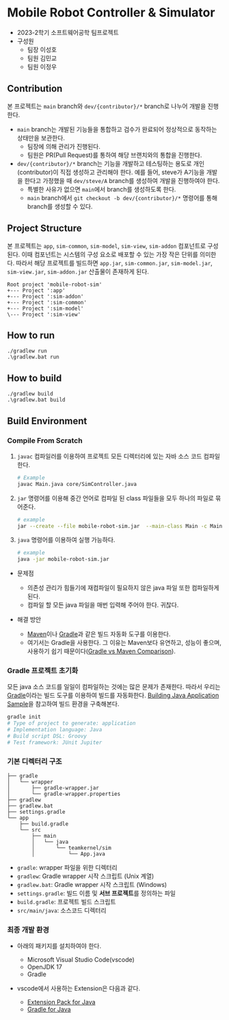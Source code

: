 # Mobile Robot Controller & Simulator

- 2023-2학기 소프트웨어공학 팀프로젝트
- 구성원
  - 팀장 이성호
  - 팀원 김민교
  - 팀원 이정우

## Contribution

본 프로젝트는 `main` branch와 `dev/{contributor}/*` branch로 나누어 개발을 진행한다.

- `main` branch는 개발된 기능들을 통합하고 검수가 완료되어 정상적으로 동작하는 상태만을 보관한다.
  - 팀장에 의해 관리가 진행된다.
  - 팀원은 PR(Pull Request)를 통하여 해당 브랜치와의 통합을 진행한다.
- `dev/{contributor}/*` branch는 기능을 개발하고 테스팅하는 용도로 개인(contributor)이 직접 생성하고 관리해야 한다. 예를 들어, steve가 A기능을 개발을 한다고 가정했을 때 `dev/steve/A` branch를 생성하여 개발을 진행하여야 한다.
  - 특별한 사유가 없으면 `main`에서 branch를 생성하도록 한다.
  - `main` branch에서 `git checkout -b dev/{contributor}/*` 명령어를 통해 branch를 생성할 수 있다.

## Project Structure

본 프로젝트는 `app`, `sim-common`, `sim-model`, `sim-view`, `sim-addon` 컴포넌트로 구성된다. 이때 컴포넌트는 시스템의 구성 요소로 배포할 수 있는 가장 작은 단위를 의미한다. 따라서 해당 프로젝트를 빌드하면 `app.jar`, `sim-common.jar`, `sim-model.jar`, `sim-view.jar`, `sim-addon.jar` 산출물이 존재하게 된다.

```
Root project 'mobile-robot-sim'
+--- Project ':app'
+--- Project ':sim-addon'
+--- Project ':sim-common'
+--- Project ':sim-model'
\--- Project ':sim-view'
```

## How to run

```
./gradlew run
.\gradlew.bat run
```

## How to build

```
./gradlew build
.\gradlew.bat build
```

## Build Environment

### Compile From Scratch

1. `javac` 컴파일러를 이용하여 프로젝트 모든 디렉터리에 있는 자바 소스 코드 컴파일한다.
   ```bash
   # Example
   javac Main.java core/SimController.java
   ```
1. `jar` 명령어를 이용해 중간 언어로 컴파일 된 class 파일들을 모두 하나의 파일로 묶어준다.
   ```bash
   # example
   jar --create --file mobile-robot-sim.jar  --main-class Main -c Main.class core/SimController.java
   ```
1. `java` 명령어를 이용하여 실행 가능하다.
   ```bash
   # example
   java -jar mobile-robot-sim.jar
   ```

- 문제점

  - 의존성 관리가 힘들기에 재컴파일이 필요하지 않은 java 파일 또한 컴파일하게 된다.
  - 컴파일 할 모든 java 파일을 매번 입력해 주어야 한다. 귀찮다.

- 해결 방안

  - [Maven](https://maven.apache.org/)이나 [Gradle](https://github.com/gradle/gradle)과 같은 빌드 자동화 도구를 이용한다.
  - 여기서는 Gradle을 사용한다. 그 이유는 Maven보다 유연하고, 성능이 좋으며, 사용하기 쉽기 때문이다([Gradle vs Maven Comparison](https://gradle.org/maven-vs-gradle/)).

### Gradle 프로젝트 초기화

모든 java 소스 코드를 일일이 컴파일하는 것에는 많은 문제가 존재한다. 따라서 우리는 [Gradle](https://github.com/gradle/gradle)이라는 빌드 도구를 이용하여 빌드를 자동화한다. [Building Java Application Sample](https://docs.gradle.org/8.4/samples/sample_building_java_applications.html)을 참고하여 빌드 환경을 구축해본다.

```bash
gradle init
# Type of project to generate: application
# Implementation language: Java
# Build script DSL: Groovy
# Test framework: JUnit Jupiter
```

### 기본 디렉터리 구조

```
├── gradle
│   └── wrapper
│       ├── gradle-wrapper.jar
│       └── gradle-wrapper.properties
├── gradlew
├── gradlew.bat
├── settings.gradle
└── app
    ├── build.gradle
    └── src
        ├── main
        │   └── java
        │       └── teamkernel/sim
        │           └── App.java
```

- `gradle`: wrapper 파일을 위한 디렉터리
- `gradlew`: Gradle wrapper 시작 스크립트 (Unix 계열)
- `gradlew.bat`: Gradle wrapper 시작 스크립트 (Windows)
- `settings.gradle`: 빌드 이름 및 **서브 프로젝트**를 정의하는 파일
- `build.gradle`: 프로젝트 빌드 스크립트
- `src/main/java`: 소스코드 디렉터리

### 최종 개발 환경

- 아래의 패키지를 설치하여야 한다.

  - Microsoft Visual Studio Code(vscode)
  - OpenJDK 17
  - Gradle

- vscode에서 사용하는 Extension은 다음과 같다.

  - [Extension Pack for Java](https://marketplace.visualstudio.com/items?itemName=vscjava.vscode-java-pack)
  - [Gradle for Java](https://marketplace.visualstudio.com/items?itemName=vscjava.vscode-gradle)
